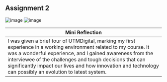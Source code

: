 ## Assignment 2

![image](https://github.com/user-attachments/assets/b6b4968a-587d-42d1-8788-18b92fe95b2e)
![image](https://github.com/user-attachments/assets/4788f15f-3b94-4a87-8316-21da4a8e4428)

|                   **Mini Reflection**                                                |
|--------------------------------------------------------------------------------------|
|I was given a brief tour of UTMDigital, marking my first experience in a working environment related to my course. It was a wonderful experience, and I gained awareness from the interviewee of the challenges and tough decisions that can significantly impact our lives and how innovation and technology can possibly an evolution to latest system.


